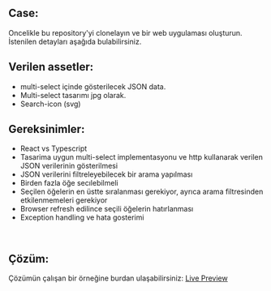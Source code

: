 ## Case:

Oncelikle bu repository'yi clonelayın ve bir web uygulaması oluşturun. İstenilen detayları aşağıda bulabilirsiniz.

## Verilen assetler:

- multi-select içinde gösterilecek JSON data.
- Multi-select tasarımı jpg olarak.
- Search-icon (svg)

## Gereksinimler:

- React vs Typescript
- Tasarima uygun multi-select implementasyonu ve http kullanarak verilen JSON verilerinin gösterilmesi
- JSON verilerini filtreleyebilecek bir arama yapılması
- Birden fazla öğe secılebilmeli
- Seçilen öğelerin en üstte sıralanması gerekiyor, ayrıca arama filtresinden etkilenmemeleri gerekiyor
- Browser refresh edilince seçili öğelerin hatırlanması
- Exception handling ve hata gosterimi

<br />

## Çözüm:

Çözümün çalışan bir örneğine burdan ulaşabilirsiniz:
[Live Preview](https://adcreative-frontend-case.netlify.app/)
